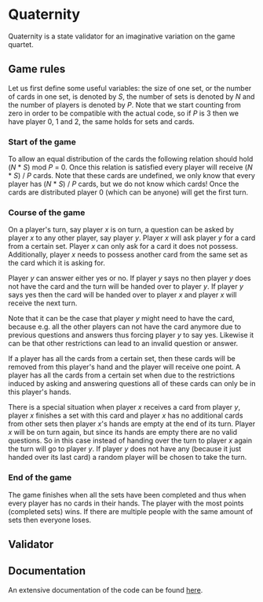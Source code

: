 # Quaternity
Quaternity is a state validator for an imaginative variation on the game quartet.

## Game rules
Let us first define some useful variables: the size of one set, or the number of cards in one set, is denoted by _S_, the number of sets is denoted by _N_ and the number of players is denoted by _P_. Note that we start counting from zero in order to be compatible with the actual code, so if _P_ is 3 then we have player 0, 1 and 2, the same holds for sets and cards.

### Start of the game
To allow an equal distribution of the cards the following relation should hold (_N_ * _S_) mod _P_ = 0. Once this relation is satisfied every player will receive (_N_ * _S_) / _P_ cards. Note that these cards are undefined, we only know that every player has (_N_ * _S_) / _P_ cards, but we do not know which cards! Once the cards are distributed player 0 (which can be anyone) will get the first turn.

### Course of the game
On a player's turn, say player _x_ is on turn, a question can be asked by player _x_ to any other player, say player _y_. Player _x_ will ask player _y_ for a card from a certain set. Player _x_ can only ask for a card it does not possess. Additionally, player _x_ needs to possess another card from the same set as the card which it is asking for. 

Player _y_ can answer either yes or no. If player _y_ says no then player _y_ does not have the card and the turn will be handed over to player _y_. If player _y_ says yes then the card will be handed over to player _x_ and player _x_ will receive the next turn. 

Note that it can be the case that player _y_ might need to have the card, because e.g. all the other players can not have the card anymore due to previous questions and answers thus forcing player _y_ to say yes. Likewise it can be that other restrictions can lead to an invalid question or answer.

If a player has all the cards from a certain set, then these cards will be removed from this player's hand and the player will receive one point. A player has all the cards from a certain set when due to the restrictions induced by asking and answering questions all of these cards can only be in this player's hands.

There is a special situation when player _x_ receives a card from player _y_, player _x_ finishes a set with this card and player _x_ has no additional cards from other sets then player _x_'s hands are empty at the end of its turn. Player _x_ will be on turn again, but since its hands are empty there are no valid questions. So in this case instead of handing over the turn to player _x_ again the turn will go to player _y_. If player _y_ does not have any (because it just handed over its last card) a random player will be chosen to take the turn.

### End of the game
The game finishes when all the sets have been completed and thus when every player has no cards in their hands. The player with the most points (completed sets) wins. If there are multiple people with the same amount of sets then everyone loses.

## Validator

## Documentation
An extensive documentation of the code can be found [here](https://borroot.github.io/quaternity/files.html).

